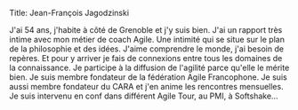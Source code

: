Title: Jean-François Jagodzinski

J'ai 54 ans, j'habite à côté de Grenoble et j'y suis bien.
J'ai un rapport très intime avec mon métier de coach Agile.
Une intimité qui se situe sur le plan de la philosophie et des idées.
J'aime comprendre le monde, j'ai besoin de repères.
Et pour y arriver je fais de connexions entre tous les domaines de la connaissance.
Je participe à la diffusion de l'agilité parce qu'elle le mérite bien.
Je suis membre fondateur de la fédération Agile Francophone.
Je suis aussi membre fondateur du CARA et j'en anime les rencontres mensuelles.
Je suis intervenu en conf dans différent Agile Tour, au PMI, à Softshake...

